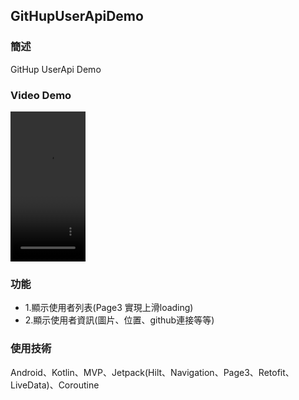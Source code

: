 <h2>GitHupUserApiDemo</h2>

<h3>簡述</h3>
<p>GitHup UserApi Demo</p>

<h3>Video Demo</h3>
<video 
width="120" height="240" src="https://user-images.githubusercontent.com/16238242/182602686-8d2c734d-37ec-419c-9378-86d160d82c4a.mp4" >
</video>

<h3>功能</h3>
<ul>
<li>1.顯示使用者列表(Page3 實現上滑loading)</li>
<li>2.顯示使用者資訊(圖片、位置、github連接等等)</li>
</ul>

<h3>使用技術</h3>
<p>Android、Kotlin、MVP、Jetpack(Hilt、Navigation、Page3、Retofit、LiveData)、Coroutine</p>

